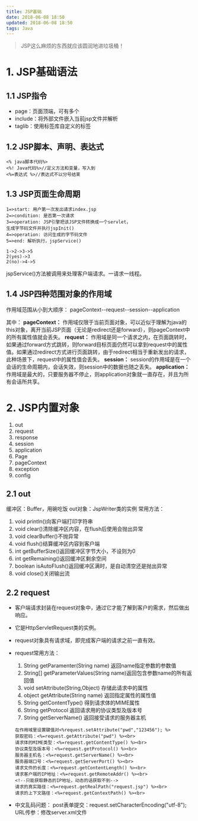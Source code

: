 ```yaml
---
title: JSP基础
date: 2018-06-08 18:50
updated: 2018-06-08 18:50
tags: Java
---
```

> JSP这么麻烦的东西就应该圆润地进垃圾桶！

<!-- more -->

# 1. JSP基础语法
## 1.1 JSP指令
- page：页面顶端，可有多个
- include：将外部文件嵌入当前jsp文件并解析
- taglib：使用标签库自定义的标签

## 1.2 JSP脚本、声明、表达式
```
<% java脚本代码%>
<%! Java代码%>//定义方法和变量，写入到
<%=表达式 %>//表达式不以分号结束
```

## 1.3 JSP页面生命周期
```flow
1=>start: 用户第一次发出请求index.jsp
2=>condition: 是否第一次请求
3=>operation: JSP引擎把该JSP文件转换成一个servlet，
生成字节码文件并执行jspInit()
4=>operation: 访问生成的字节码文件
5=>end: 解析执行，jspService()

1->2->3->5
2(yes)->3
2(no)->4->5
```
jspService()方法被调用来处理客户端请求。一请求一线程。

## 1.4 JSP四种范围对象的作用域
作用域范围从小到大顺序：
pageContext--request--session--application
 
其中：
**pageContext：**
作用域仅限于当前页面对象，可以近似于理解为java的this对象，离开当前JSP页面（无论是redirect还是forward），则pageContext中的所有属性值就会丢失。
**request：**
作用域是同一个请求之内，在页面跳转时，如果通过forward方式跳转，则forward目标页面仍然可以拿到request中的属性值。如果通过redirect方式进行页面跳转，由于redirect相当于重新发出的请求，此种场景下，request中的属性值会丢失。
**session：**
session的作用域是在一个会话的生命周期内，会话失效，则session中的数据也随之丢失。
**application：**
作用域是最大的，只要服务器不停止，则application对象就一直存在，并且为所有会话所共享。

# 2. JSP内置对象
 1. out
 2. request
 3. response
 4. session
 5. application
 6. Page
 7. pageContext
 8. exception
 9. config

## 2.1 out
缓冲区：Buffer，用碗吃饭
out对象：JspWriter类的实例
常用方法：
1. void println()向客户端打印字符串
2. void clear()清除缓冲区内容，在flush后使用会抛出异常
3. void clearBuffer()不抛异常
4. void flush()结算缓冲区内容到客户端
5. int getBufferSize()返回缓冲区字节大小，不设则为0
6. int getRemaining()返回缓冲区剩余空间
7. boolean isAutoFlush()返回缓冲区满时，是自动清空还是抛出异常
8. void close()关闭输出流

## 2.2 request
- 客户端请求封装在request对象中，通过它才能了解到客户的需求，然后做出响应。
- 它是HttpServletRequest类的实例。
- request对象具有请求域，即完成客户端的请求之前一直有效。

- request常用方法：
    1. String getParamenter(String name) 返回name指定参数的参数值
    2. String[] getParameterValues(String name)返回包含参数name的所有返回值
    3. void setAttribute(String,Object) 存储此请求中的属性
    4. object getAttribute(String name) 返回指定属性的属性值
    5. String getContentType() 得到请求体的MIME属性
    6. String getProtocol 返回请求用的协议类型及版本号
    7. String getServerName() 返回接受请求的服务器主机
    ```
    在作用域里设置键值对<%request.setAttribute("pwd","123456"); %>
    获取密码：<%=request.getAttribute("pwd") %><br>
    请求体的MIME类型：<%=request.getContentType() %><br>
    协议类型及版本号：<%=request.getProtocol() %><br>
    服务器主机名：<%=request.getServerName() %><br>
    服务器端口号：<%=request.getServerPort() %><br>
    请求文件的长度：<%=request.getContentLength() %><br>
    请求客户端的IP地址：<%=request.getRemoteAddr() %><br>
    <!--只能获取静态的IP地址，动态的话获取不到-->
    请求的真实路径：<%=request.getRealPath("request.jsp") %><br>
    请求的上下文路径：<%=request.getContextPath() %><br>
    
    ```
- 中文乱码问题：
    post表单提交：request.setCharacterEncoding("utf-8");
    URL传参：修改server.xml文件

